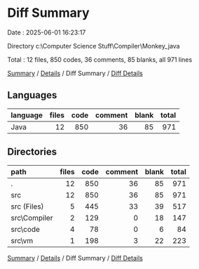 # Diff Summary

Date : 2025-06-01 16:23:17

Directory c:\\Computer Science Stuff\\Compiler\\Monkey_java

Total : 12 files,  850 codes, 36 comments, 85 blanks, all 971 lines

[Summary](results.md) / [Details](details.md) / Diff Summary / [Diff Details](diff-details.md)

## Languages
| language | files | code | comment | blank | total |
| :--- | ---: | ---: | ---: | ---: | ---: |
| Java | 12 | 850 | 36 | 85 | 971 |

## Directories
| path | files | code | comment | blank | total |
| :--- | ---: | ---: | ---: | ---: | ---: |
| . | 12 | 850 | 36 | 85 | 971 |
| src | 12 | 850 | 36 | 85 | 971 |
| src (Files) | 5 | 445 | 33 | 39 | 517 |
| src\\Compiler | 2 | 129 | 0 | 18 | 147 |
| src\\code | 4 | 78 | 0 | 6 | 84 |
| src\\vm | 1 | 198 | 3 | 22 | 223 |

[Summary](results.md) / [Details](details.md) / Diff Summary / [Diff Details](diff-details.md)